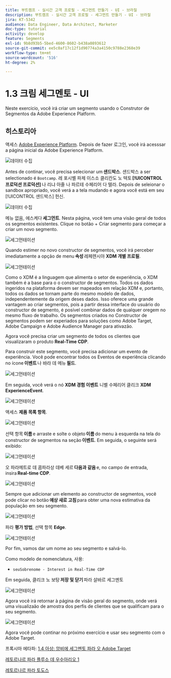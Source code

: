 ```yaml
---
title: 부트캠프 - 실시간 고객 프로필 - 세그먼트 만들기 - UI - 브라질
description: 부트캠프 - 실시간 고객 프로필 - 세그먼트 만들기 - UI - 브라질
jira: KT-5342
audience: Data Engineer, Data Architect, Marketer
doc-type: tutorial
activity: develop
feature: Segments
exl-id: 9b8d93b5-5bed-4600-8602-b438a0893612
source-git-commit: ee5c0af17c12f1d90774a3a4150c9788e2368e39
workflow-type: tm+mt
source-wordcount: '516'
ht-degree: 2%

---
```


# 1.3 크림 세그멘토 - UI

Neste exercício, você irá criar um segmento usando o Construtor de Segmentos da Adobe Experience Platform.

## 히스토리아

액세스 [Adobe Experience Platform](https://experience.adobe.com/platform). Depois de fazer 로그인, você irá acesssar a página inicial da Adobe Experience Platform.

![데이터 수집](./images/home.png)

Antes de continar, você precisa selecionar um **샌드박스**. 샌드박스 a ser selectionado é ``Bootcamp``. 레 포시벨 파제 이스소 클리칸도 노 텍토 **[!UICONTROL 프로덕션 프로덕션]** 나 리냐 아줄 나 파르테 수페리어 다 텔라. Depois de seleionar o sandbox apropriado, você verá a a tela mudando e agora você está em seu [!UICONTROL 샌드박스] 헌신.

![데이터 수집](./images/sb1.png)

메뉴 없음, 에스케다 **세그먼트**. Nesta página, você tem uma visão geral de todos os segmentos existentes. Clique no botão + Criar segmento para começar a criar um novo segmento.

![세그먼테이션](./images/menuseg.png)

Quando estimer no novo constructor de segmentos, você irá perceber imediatamente a opção de menu **속성** 레페렌시아 **XDM 개별 프로필**.

![세그먼테이션](./images/segmentationui.png)

Como o XDM é a linguagem que alimenta o setor de experiência, o XDM também é a base para o o constructor de segmentos. Todos os dados ingeridos na plataforma devem ser mapeados em relação XDM e, portanto, todos os dados se tornam parte do mesmo modelo de dados, independentemente da origem deses dados. Isso oferece uma grande vantagem ao criar segmentos, pois a partir dessa interface do usuário do constructor de segmento, é posível combinar dados de qualquer oregem no mesmo fluxo de trabalho. Os segmentos criados no Constructor de segmentos podem ser experiados para soluções como Adobe Target, Adobe Campaign e Adobe Audience Manager para ativazão.

Agora você precisa criar um segmento de todos os clientes que visualizaram o produto **Real-Time CDP**.

Para construir este segmento, você precisa adicionar um evento de experiência. Você pode encontrar todos os Eventos de experiência clicando no ícone **이벤트** 나 바라 데 메뉴 **필드**.

![세그먼테이션](./images/findee.png)

Em seguida, você verá o nó **XDM 경험 이벤트** 니벨 수페리어 클리크 **XDM ExperienceEvent**.

![세그먼테이션](./images/see.png)

액세스 **제품 목록 항목**.

![세그먼테이션](./images/plitems.png)

선택 항목 **이름** e arraste e solte o objeto **이름** do menu à esquerda na tela do constructor de segmentos na seção **이벤트**. Em seguida, o seguinte será exibido:

![세그먼테이션](./images/eewebpdtlname.png)

오 파라메트로 데 콤파라상 데베 세르 **다음과 같음** e, no campo de entrada, insira **Real-time CDP**.

![세그먼테이션](./images/pv.png)

Sempre que adicionar um elemento ao constructor de segmentos, você pode clicar no botão **예상 새로 고침** para obter uma nova estimativa da população em seu segmento.

![세그먼테이션](./images/refreshest.png)

파라 **평가 방법**, 선택 항목 **Edge**.

![세그먼테이션](./images/evedge.png)

Por fim, vamos dar um nome ao seu segmento e salvá-lo.

Como modelo de nomenclatura, 사용:

- `seuSobrenome - Interest in Real-Time CDP`

Em seguida, 클리크 노 보탕 **저장 및 닫기** 파라 살바르 세그멘토

![세그먼테이션](./images/segmentname.png)

Agora você irá retornar à página de visão geral do segmento, onde verá uma visualizaão de amostra dos perfis de clientes que se qualificam para o seu segmento.

![세그먼테이션](./images/savedsegment.png)

Agora você pode continar no próximo exercício e usar seu segmento com o Adobe Target.

프록시마 에타파: [1.4 아상: 앙비에 세그멘토 파라 오 Adobe Target](./ex4.md)

[레토르나르 파라 플루소 데 우수아리오 1](./uc1.md)

[레토르나르 파라 토도스](../../overview.md)
